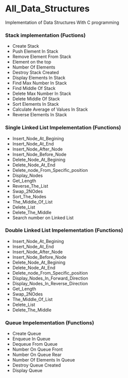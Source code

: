 # All_Data_Structures
Implementation of Data Structures With C programming 
### Stack implementation (Fuctions)
- Create Stack
- Push Element In Stack
- Remove Element From Stack
- Element on the top
- Number Of Elements
- Destroy Stack Created
- Display Elements In Stack
- Find Max Number In Stack
- Find Middle Of Stack
- Delete Max Number In Stack
- Delete Middle Of Stack
- Sort Elements In Stack
- Calculate Average of Values In Stack
- Reverse Elements In Stack
### Single Linked List Impelementation (Functions)
- Insert_Node_At_Begining
- Insert_Node_At_End
- Insert_Node_After_Node
- Insert_Node_Before_Node
- Delete_Node_At_Begining
- Delete_Node_At_End
- Delete_node_From_Specific_position
- Display_Nodes
- Get_Length
- Reverse_The_List
- Swap_2NOdes
- Sort_The_Nodes
- The_Middle_Of_List
- Delete_List
- Delete_The_Middle
- Search number on Linked List
### Double Linked List Impelementation (Functions)
- Insert_Node_At_Begining
- Insert_Node_At_End
- Insert_Node_After_Node
- Insert_Node_Before_Node
- Delete_Node_At_Begining
- Delete_Node_At_End
- Delete_node_From_Specific_position
- Display_Nodes_In_Forward_Direction
- Display_Nodes_In_Reverse_Direction
- Get_Length
- Swap_2NOdes
- The_Middle_Of_List
- Delete_List
- Delete_The_Middle
### Queue Impelementation (Functions)
- Create Queue
- Enqueue In Queue
- Dequeue From Queue
- Number On Queue Front
- Number On Queue Rear
- Number Of Elements In Queue
- Destroy Queue Created
- Display Queue 










